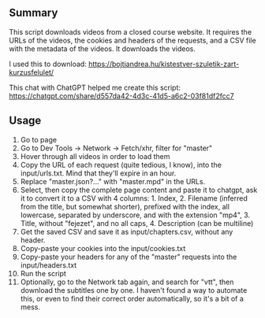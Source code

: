 ## Summary

This script downloads videos from a closed course website. It requires the URLs of the videos, the cookies and headers of the requests, and a CSV file with the metadata of the videos. It downloads the videos.

I used this to download: https://bojtiandrea.hu/kistestver-szuletik-zart-kurzusfelulet/

This chat with ChatGPT helped me create this script: https://chatgpt.com/share/d557da42-4d3c-41d5-a6c2-03f81df2fcc7

## Usage
1. Go to page
2. Go to Dev Tools → Network → Fetch/xhr, filter for "master"
3. Hover through all videos in order to load them
4. Copy the URL of each request (quite tedious, I know), into the input/urls.txt. Mind that they'll expire in an hour.
5. Replace "master.json?..." with "master.mpd" in the URLs.
6. Select, then copy the complete page content and paste it to chatgpt, ask it to convert it to a CSV with 4 columns: 1. Index, 2. Filename (inferred from the title, but somewhat shorter), prefixed with the index, all lowercase, separated by underscore, and with the extension "mp4", 3. Title, without "fejezet", and no all caps, 4. Description (can be multiline)
7. Get the saved CSV and save it as input/chapters.csv, without any header.
8. Copy-paste your cookies into the input/cookies.txt
9. Copy-paste your headers for any of the "master" requests into the input/headers.txt
10. Run the script
11. Optionally, go to the Network tab again, and search for "vtt", then download the subtitles one by one. I haven't found a way to automate this, or even to find their correct order automatically, so it's a bit of a mess.